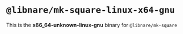 # `@libnare/mk-square-linux-x64-gnu`

This is the **x86_64-unknown-linux-gnu** binary for `@libnare/mk-square`
